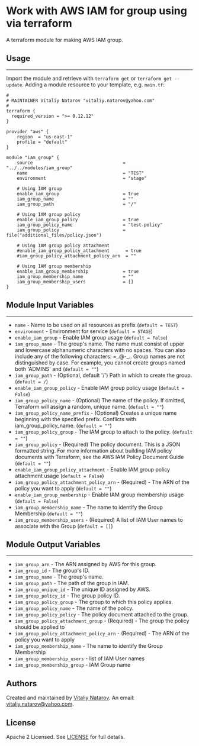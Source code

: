 # Work with AWS IAM for group using via terraform

A terraform module for making AWS IAM group.


## Usage
----------------------
Import the module and retrieve with ```terraform get``` or ```terraform get --update```. Adding a module resource to your template, e.g. `main.tf`:

```
#
# MAINTAINER Vitaliy Natarov "vitaliy.natarov@yahoo.com"
#
terraform {
  required_version = ">= 0.12.12"
}

provider "aws" {
    region  = "us-east-1"
    profile = "default"
}

module "iam_group" {
    source                                  = "../../modules/iam_group"
    name                                    = "TEST"
    environment                             = "stage"

    # Using IAM group
    enable_iam_group                        = true
    iam_group_name                          = ""
    iam_group_path                          = "/"

    # Using IAM group policy
    enable_iam_group_policy                 = true
    iam_group_policy_name                   = "test-policy"
    iam_group_policy                        = file("additional_files/policy.json")

    # Using IAM group policy attachment
    #enable_iam_group_policy_attachment      = true
    #iam_group_policy_attachment_policy_arn  = ""

    # Using IAM group membership
    enable_iam_group_membership             = true
    iam_group_membership_name               = ""
    iam_group_membership_users              = []
}
```

## Module Input Variables
----------------------
- `name` - Name to be used on all resources as prefix (`default = TEST`)
- `environment` - Environment for service (`default = STAGE`)
- `enable_iam_group` - Enable IAM group usage (`default = False`)
- `iam_group_name` - The group's name. The name must consist of upper and lowercase alphanumeric characters with no spaces. You can also include any of the following characters: =,.@-_.. Group names are not distinguished by case. For example, you cannot create groups named both 'ADMINS' and (`default = ""`)
- `iam_group_path` - (Optional, default '/') Path in which to create the group. (`default = /`)
- `enable_iam_group_policy` - Enable IAM group policy usage (`default = False`)
- `iam_group_policy_name` - (Optional) The name of the policy. If omitted, Terraform will assign a random, unique name. (`default = ""`)
- `iam_group_policy_name_prefix` - (Optional) Creates a unique name beginning with the specified prefix. Conflicts with iam_group_policy_name. (`default = ""`)
- `iam_group_policy_group` - The IAM group to attach to the policy. (`default = ""`)
- `iam_group_policy` - (Required) The policy document. This is a JSON formatted string. For more information about building IAM policy documents with Terraform, see the AWS IAM Policy Document Guide (`default = ""`)
- `enable_iam_group_policy_attachment` - Enable IAM group policy attachment usage (`default = False`)
- `iam_group_policy_attachment_policy_arn` - (Required) - The ARN of the policy you want to apply (`default = ""`)
- `enable_iam_group_membership` - Enable IAM group membership usage (`default = False`)
- `iam_group_membership_name` - The name to identify the Group Membership (`default = ""`)
- `iam_group_membership_users` - (Required) A list of IAM User names to associate with the Group (`default = []`)

## Module Output Variables
----------------------
- `iam_group_arn` - The ARN assigned by AWS for this group.
- `iam_group_id` - The group's ID.
- `iam_group_name` - The group's name.
- `iam_group_path` - The path of the group in IAM.
- `iam_group_unique_id` - The unique ID assigned by AWS.
- `iam_group_policy_id` - The group policy ID.
- `iam_group_policy_group` - The group to which this policy applies.
- `iam_group_policy_name` - The name of the policy.
- `iam_group_policy_policy` - The policy document attached to the group.
- `iam_group_policy_attachment_group` - (Required) - The group the policy should be applied to
- `iam_group_policy_attachment_policy_arn` - (Required) - The ARN of the policy you want to apply
- `iam_group_membership_name` - The name to identify the Group Membership
- `iam_group_membership_users` - list of IAM User names
- `iam_group_membership_group` - IAM Group name


## Authors

Created and maintained by [Vitaliy Natarov](https://github.com/SebastianUA). An email: [vitaliy.natarov@yahoo.com](vitaliy.natarov@yahoo.com).

## License

Apache 2 Licensed. See [LICENSE](https://github.com/SebastianUA/terraform/blob/master/LICENSE) for full details.
